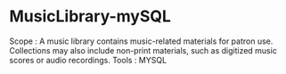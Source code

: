 # MusicLibrary-mySQL
Scope : A music library contains music-related materials for patron use. Collections may also include non-print materials, such as digitized music scores or audio recordings.
Tools : MYSQL
